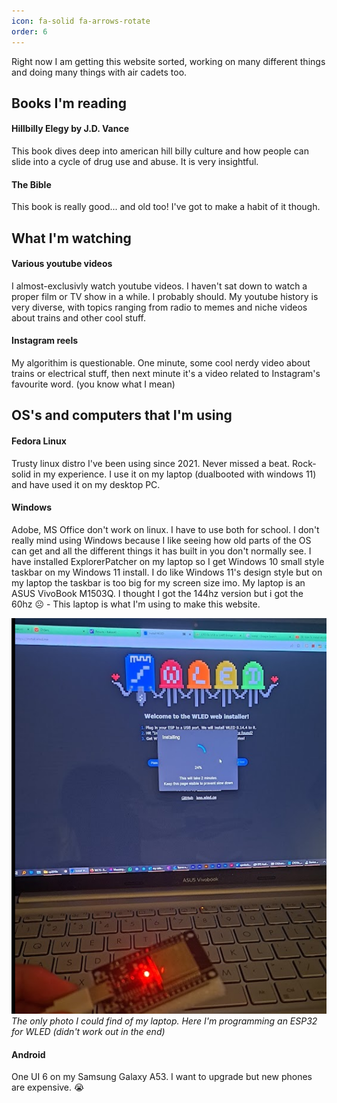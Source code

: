 ```yaml
---
icon: fa-solid fa-arrows-rotate
order: 6
---
```


Right now I am getting this website sorted, working on many different things and doing many things with air cadets too.

## Books I'm reading
#### Hillbilly Elegy by J.D. Vance
This book dives deep into american hill billy culture and how people can slide into a cycle of drug use and abuse. It is very insightful.

#### The Bible
This book is really good... and old too! I've got to make a habit of it though.

## What I'm watching
#### Various youtube videos
I almost-exclusivly watch youtube videos. I haven't sat down to watch a proper film or TV show in a while. I probably should. My youtube history is very diverse, with topics ranging from radio to memes and niche videos about trains and other cool stuff.

#### Instagram reels
My algorithim is questionable. One minute, some cool nerdy video about trains or electrical stuff, then next minute it's a video related to Instagram's favourite word. (you know what I mean)

## OS's and computers that I'm using
#### Fedora Linux
Trusty linux distro I've been using since 2021. Never missed a beat. Rock-solid in my experience.
I use it on my laptop (dualbooted with windows 11) and have used it on my desktop PC.

#### Windows
Adobe, MS Office don't work on linux. I have to use both for school. I don't really mind using Windows because I like seeing how old parts of the OS can get and all the different things it has built in you don't normally see. I have installed ExplorerPatcher on my laptop so I get Windows 10 small style taskbar on my Windows 11 install. I do like Windows 11's design style but on my laptop the taskbar is too big for my screen size imo. My laptop is an ASUS VivoBook M1503Q. I thought I got the 144hz version but i got the 60hz ☹️ - This laptop is what I'm using to make this website.

![the only photo i could find of my laptop](/assets/images/laptop.png)
_The only photo I could find of my laptop. Here I'm programming an ESP32 for WLED (didn't work out in the end)_
#### Android
One UI 6 on my Samsung Galaxy A53. I want to upgrade but new phones are expensive. 😭